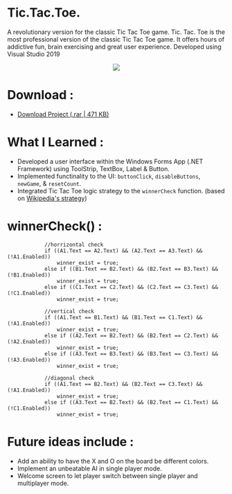 # Tic.Tac.Toe.
A revolutionary version for the classic Tic Tac Toe game. Tic. Tac. Toe is the most professional version of the classic Tic Tac Toe game. It offers hours of addictive fun, brain exercising and great user experience. Developed using Visual Studio 2019

<p align="center">
  <img src="https://bellmcp.github.io/img/Projects_TicTacToe.jpg" />
</p>

# Download :

* [Download Project (.rar | 471 KB)](https://bellmcp.github.io/work/TicTacToe.rar)

# What I Learned :

* Developed a user interface within the Windows Forms App (.NET Framework) using ToolStrip, TextBox, Label & Button.
* Implemented functinality to the UI: `buttonClick`, `disableButtons`, `newGame`, & `resetCount`.
* Integrated Tic Tac Toe logic strategy to the `winnerCheck` function. (based on [Wikipedia's strategy](https://en.wikipedia.org/wiki/Tic-tac-toe#Strategy))

# winnerCheck() :

```         
            //horrizontal check
            if ((A1.Text == A2.Text) && (A2.Text == A3.Text) && (!A1.Enabled))
                winner_exist = true;
            else if ((B1.Text == B2.Text) && (B2.Text == B3.Text) && (!B1.Enabled))
                winner_exist = true;
            else if ((C1.Text == C2.Text) && (C2.Text == C3.Text) && (!C1.Enabled))
                winner_exist = true;

            //vertical check
            if ((A1.Text == B1.Text) && (B1.Text == C1.Text) && (!A1.Enabled))
                winner_exist = true;
            else if ((A2.Text == B2.Text) && (B2.Text == C2.Text) && (!A2.Enabled))
                winner_exist = true;
            else if ((A3.Text == B3.Text) && (B3.Text == C3.Text) && (!A3.Enabled))
                winner_exist = true;

            //diagonal check
            if ((A1.Text == B2.Text) && (B2.Text == C3.Text) && (!A1.Enabled))
                winner_exist = true;
            else if ((A3.Text == B2.Text) && (B2.Text == C1.Text) && (!C1.Enabled))
                winner_exist = true;
```

# Future ideas include :

* Add an ability to have the X and O on the board be different colors.
* Implement an unbeatable AI in single player mode.
* Welcome screen to let player switch between single player and multiplayer mode.

